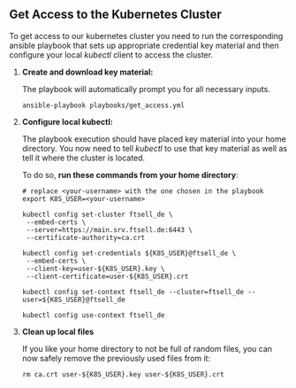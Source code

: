 ## Get Access to the Kubernetes Cluster

To get access to our kubernetes cluster you need to run the corresponding ansible playbook that sets up appropriate
credential key material and then configure your local *kubectl* client to access the cluster.

1. **Create and download key material:**

   The playbook will automatically prompt you for all necessary inputs.
   ```shell
   ansible-playbook playbooks/get_access.yml
   ```

2. **Configure local kubectl:**

   The playbook execution should have placed key material into your home directory.
   You now need to tell *kubectl* to use that key material as well as tell it where the cluster is located.

   To do so, **run these commands from your home directory**:
   ```shell
   # replace <your-username> with the one chosen in the playbook
   export K8S_USER=<your-username>

   kubectl config set-cluster ftsell_de \
    --embed-certs \
    --server=https://main.srv.ftsell.de:6443 \
    --certificate-authority=ca.crt

   kubectl config set-credentials ${K8S_USER}@ftsell_de \
    --embed-certs \
    --client-key=user-${K8S_USER}.key \
    --client-certificate=user-${K8S_USER}.crt

   kubectl config set-context ftsell_de --cluster=ftsell_de --user=${K8S_USER}@ftsell_de

   kubectl config use-context ftsell_de
   ```

3. **Clean up local files**

   If you like your home directory to not be full of random files, you can now safely remove the previously used files
   from it:
   ```shell
   rm ca.crt user-${K8S_USER}.key user-${K8S_USER}.crt
   ```
